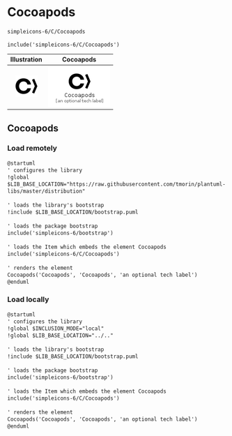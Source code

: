 # Cocoapods


```text
simpleicons-6/C/Cocoapods
```

```text
include('simpleicons-6/C/Cocoapods')
```



| Illustration | Cocoapods |
| :---: | :---: |
| ![illustration for Illustration](../../simpleicons-6/C/Cocoapods.png) | ![illustration for Cocoapods](../../simpleicons-6/C/Cocoapods.Local.png) |




## Cocoapods

### Load remotely
```plantuml
@startuml
' configures the library
!global $LIB_BASE_LOCATION="https://raw.githubusercontent.com/tmorin/plantuml-libs/master/distribution"

' loads the library's bootstrap
!include $LIB_BASE_LOCATION/bootstrap.puml

' loads the package bootstrap
include('simpleicons-6/bootstrap')

' loads the Item which embeds the element Cocoapods
include('simpleicons-6/C/Cocoapods')

' renders the element
Cocoapods('Cocoapods', 'Cocoapods', 'an optional tech label')
@enduml
```

### Load locally
```plantuml
@startuml
' configures the library
!global $INCLUSION_MODE="local"
!global $LIB_BASE_LOCATION="../.."

' loads the library's bootstrap
!include $LIB_BASE_LOCATION/bootstrap.puml

' loads the package bootstrap
include('simpleicons-6/bootstrap')

' loads the Item which embeds the element Cocoapods
include('simpleicons-6/C/Cocoapods')

' renders the element
Cocoapods('Cocoapods', 'Cocoapods', 'an optional tech label')
@enduml
```

